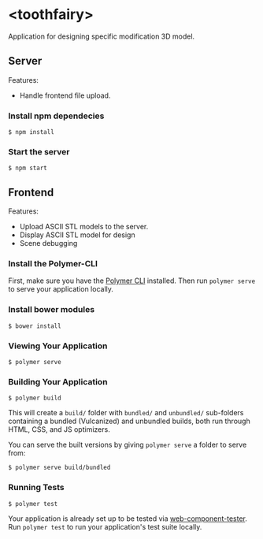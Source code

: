 # \<toothfairy\>

Application for designing specific modification 3D model.

## Server

Features:

* Handle frontend file upload.

### Install npm dependecies

```
$ npm install
```

### Start the server

```
$ npm start
```

## Frontend

Features:

* Upload ASCII STL models to the server.
* Display ASCII STL model for design
* Scene debugging

### Install the Polymer-CLI

First, make sure you have the [Polymer CLI](https://www.npmjs.com/package/polymer-cli) installed. Then run `polymer serve` to serve your application locally.

### Install bower modules

```
$ bower install
```

### Viewing Your Application

```
$ polymer serve
```

### Building Your Application

```
$ polymer build
```

This will create a `build/` folder with `bundled/` and `unbundled/` sub-folders
containing a bundled (Vulcanized) and unbundled builds, both run through HTML,
CSS, and JS optimizers.

You can serve the built versions by giving `polymer serve` a folder to serve
from:

```
$ polymer serve build/bundled
```

### Running Tests

```
$ polymer test
```

Your application is already set up to be tested via [web-component-tester](https://github.com/Polymer/web-component-tester). Run `polymer test` to run your application's test suite locally.
